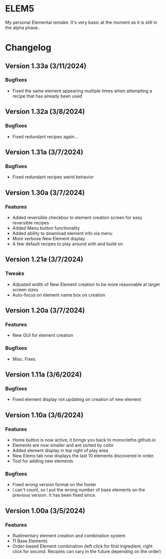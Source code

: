 # ELEM5
My personal Elemental remake. It's very basic at the moment as it is still in the alpha phase..

# Changelog
## Version 1.33a (3/11/2024)
### Bugfixes
- Fixed the same element appearing multiple times when attempting a recipe that has already been used
## Version 1.32a (3/8/2024)
### Bugfixes
- Fixed redundant recipes again...
## Version 1.31a (3/7/2024)
### Bugfixes
- Fixed redundant recipes weird behavior
## Version 1.30a (3/7/2024)
### Features
- Added reversible checkbox to element creation screen for easy reversible recipes
- Added Menu button functionality
- Added ability to download element info via menu
- More verbose New Element display
- A few default recipes to play around with and build on
## Version 1.21a (3/7/2024)
### Tweaks
- Adjusted width of New Element creation to be more reasonable at larger screen sizes
- Auto-focus on element name box on creation
## Version 1.20a (3/7/2024)
### Features
- New GUI for element creation
### Bugfixes
- Misc. Fixes
## Version 1.11a (3/6/2024)
### Bugfixes
- Fixed element display not updating on creation of new element
## Version 1.10a (3/6/2024)
### Features
- Home button is now active; it brings you back to monoclethe.github.io
- Elements are now smaller and are sorted by color
- Added element display in top right of play area
- New Elems tab now displays the last 10 elements discovered in order.
- Tool for adding new elements
### Bugfixes
- Fixed wrong version format on the footer
- I can't count, so I put the wrong number of base elements on the previous version. It has been fixed since.
## Version 1.00a (3/5/2024)
### Features
- Rudimentary element creation and combination system
- 11 Base Elements
- Order-based Element combination (left click for first ingredient, right click for second. Recipies can vary in the future depending on the order)
